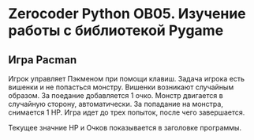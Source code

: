 # Zerocoder Python OB05. Изучение работы с библиотекой Pygame

## Игра Pacman

Игрок управляет Пэкменом при помощи клавиш. 
Задача игрока есть вишенки и не попасться монстру. 
Вишенки возникают случайным образом. За поедание добавляется 1 очко.
Монстр двигается в случайную сторону, автоматически. За попадание на монстра, снимается 1 НР.
Игра идет до трех попыток, после чего завершается.

Текущее значние НР и Очков показывается в заголовке программы.
